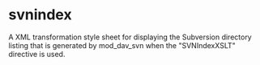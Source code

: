 svnindex
========

A XML transformation style sheet for displaying the Subversion directory listing that is generated by mod_dav_svn when the "SVNIndexXSLT" directive is used.
